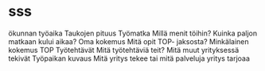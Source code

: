 # sss
ökunnan työaika Taukojen pituus Työmatka Millä menit töihin? Kuinka paljon matkaan kului aikaa? Oma kokemus Mitä opit TOP- jaksosta? Minkälainen kokemus TOP Työtehtävät Mitä työtehtäviä teit? Mitä muut yrityksessä tekivät Työpaikan kuvaus Mitä yritys tekee tai mitä palveluja yritys tarjoaa
